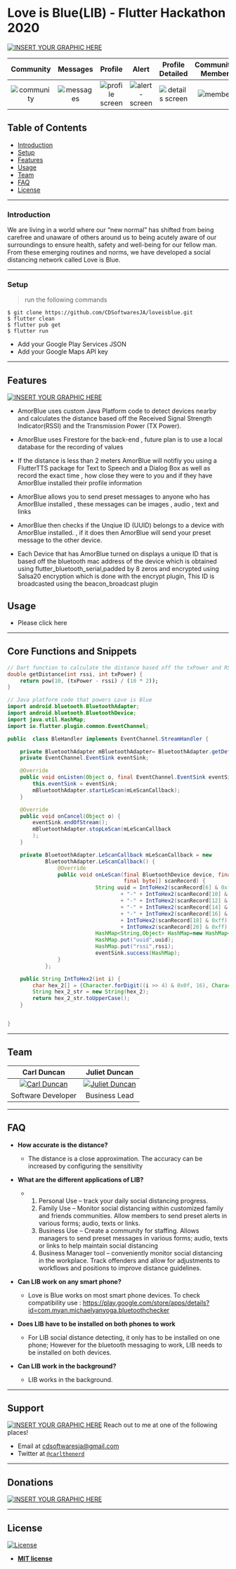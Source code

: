 # Love is Blue(LIB) - Flutter Hackathon 2020

 [![INSERT YOUR GRAPHIC HERE](https://firebasestorage.googleapis.com/v0/b/amorblue-9d28f.appspot.com/o/Copy%20of%20Love%20is%20Blue.gif?alt=media&token=ee456ff0-1f34-45dc-8051-1b5e55d8c58c)](https://firebasestorage.googleapis.com/v0/b/amorblue-9d28f.appspot.com/o/Copy%20of%20Love%20is%20Blue.gif?alt=media&token=ee456ff0-1f34-45dc-8051-1b5e55d8c58c)

| Community | Messages | Profile |Alert | Profile Detailed | Community-Members | Map-View  |
|:-:|:-:|:-:|:-:|:-:|:-:|:-:|
| ![community](https://firebasestorage.googleapis.com/v0/b/amorblue-9d28f.appspot.com/o/device-2020-06-27-161906.png?alt=media&token=ca8b339a-2116-4002-9d2b-df54730c0d83) | ![messages](https://firebasestorage.googleapis.com/v0/b/amorblue-9d28f.appspot.com/o/device-2020-06-27-161954.png?alt=media&token=1c6ede66-944e-49c8-8fee-2fc506f60021) | ![profile screen](https://firebasestorage.googleapis.com/v0/b/amorblue-9d28f.appspot.com/o/device-2020-06-27-162146.png?alt=media&token=d055c09e-bfe7-4c05-a8e5-8c6e0dcc78e4) | ![alert-screen](https://firebasestorage.googleapis.com/v0/b/amorblue-9d28f.appspot.com/o/device-2020-06-27-162256.png?alt=media&token=15e58fcc-18e3-45a4-b7a4-e984174f9529) | ![details screen](https://firebasestorage.googleapis.com/v0/b/amorblue-9d28f.appspot.com/o/device-2020-06-27-162318.png?alt=media&token=3c485c62-a2f8-44dc-aa2f-8fc2e4db171f) | ![members](https://firebasestorage.googleapis.com/v0/b/amorblue-9d28f.appspot.com/o/device-2020-06-27-162223.png?alt=media&token=9608adf5-6f18-45e9-bd9e-862481573f50) | ![map](https://firebasestorage.googleapis.com/v0/b/amorblue-9d28f.appspot.com/o/device-2020-06-27-162407.png?alt=media&token=6768c144-9156-4746-83c2-65272ec54f91) |

 
## Table of Contents 
- [Introduction](#introduction)
- [Setup](#setup)
- [Features](#features)
- [Usage](#Usage)
- [Team](#team)
- [FAQ](#faq)
- [License](#license)


---
### Introduction

We are living in a world where our “new normal” has shifted from being carefree and unaware of others around us to being acutely aware of our surroundings to ensure health, safety and well-being for our fellow man. From these emerging routines and norms, we have developed a social distancing network called Love is Blue.

---
### Setup


> run the following commands

```shell
$ git clone https://github.com/CDSoftwaresJA/loveisblue.git
$ flutter clean
$ flutter pub get
$ flutter run
```
- Add your Google Play Services JSON
- Add your Google Maps API key

---

## Features
 [![INSERT YOUR GRAPHIC HERE](https://firebasestorage.googleapis.com/v0/b/amorblue-9d28f.appspot.com/o/Love%20is%20Blue%20(2).png?alt=media&token=e03b2d40-3fb4-4e1b-ae46-e11f4cb3d2e0)](https://firebasestorage.googleapis.com/v0/b/amorblue-9d28f.appspot.com/o/Love%20is%20Blue%20(2).png?alt=media&token=e03b2d40-3fb4-4e1b-ae46-e11f4cb3d2e0)

- AmorBlue uses custom Java Platform code to detect devices nearby and calculates the distance based off the Received Signal Strength Indicator(RSSI)  and the Transmission Power (TX Power).

- AmorBlue uses Firestore for the back-end , future plan is to use a local database for the recording of values

- If the distance is less than 2 meters AmorBlue will notifiy you using a FlutterTTS package for Text to Speech and a Dialog Box as well as record the exact time , how close they were to you and if they have AmorBlue installed their profile information

- AmorBlue allows you to send preset messages to anyone who has AmorBlue installed , these messages can be images , audio , text and links

- AmorBlue then checks if the Unqiue ID (UUID) belongs to a device with AmorBlue installed. , if it does then AmorBlue will send your preset message to the other device.

- Each Device that has AmorBlue turned on displays a unique ID that is based off the bluetooth mac address of the device which is obtained using flutter_bluetooth_serial,padded by 8 zeros and encrypted using Salsa20 encryption which is done with the encrypt plugin, This ID is broadcasted using the beacon_broadcast plugin

## Usage 
- Please click here

---
## Core Functions and Snippets

```dart
// Dart function to calculate the distance based off the txPower and RSSI
double getDistance(int rssi, int txPower) {
    return pow(10, (txPower - rssi) / (10 * 2));
}

```
```java
// Java platform code that powers Love is Blue
import android.bluetooth.BluetoothAdapter;
import android.bluetooth.BluetoothDevice;
import java.util.HashMap;
import io.flutter.plugin.common.EventChannel;

public  class BleHandler implements EventChannel.StreamHandler {

    private BluetoothAdapter mBluetoothAdapter= BluetoothAdapter.getDefaultAdapter();;
    private EventChannel.EventSink eventSink;

    @Override
    public void onListen(Object o, final EventChannel.EventSink eventSink) {
        this.eventSink = eventSink;
        mBluetoothAdapter.startLeScan(mLeScanCallback);
    }

    @Override
    public void onCancel(Object o) {
        eventSink.endOfStream();
        mBluetoothAdapter.stopLeScan(mLeScanCallback
        );
    }

    private BluetoothAdapter.LeScanCallback mLeScanCallback = new
            BluetoothAdapter.LeScanCallback() {
                @Override
                public void onLeScan(final BluetoothDevice device, final int rssi,
                                     final byte[] scanRecord) {
                            String uuid = IntToHex2(scanRecord[6] & 0xff) + IntToHex2(scanRecord[7] & 0xff) + IntToHex2(scanRecord[8] & 0xff) + IntToHex2(scanRecord[9] & 0xff)
                                    + "-" + IntToHex2(scanRecord[10] & 0xff) + IntToHex2(scanRecord[11] & 0xff)
                                    + "-" + IntToHex2(scanRecord[12] & 0xff) + IntToHex2(scanRecord[13] & 0xff)
                                    + "-" + IntToHex2(scanRecord[14] & 0xff) + IntToHex2(scanRecord[15] & 0xff)
                                    + "-" + IntToHex2(scanRecord[16] & 0xff) + IntToHex2(scanRecord[17] & 0xff)
                                    + IntToHex2(scanRecord[18] & 0xff) + IntToHex2(scanRecord[19] & 0xff)
                                    + IntToHex2(scanRecord[20] & 0xff) + IntToHex2(scanRecord[21] & 0xff);
                            HashMap<String,Object> HashMap=new HashMap<String,Object>();
                            HashMap.put("uuid",uuid);
                            HashMap.put("rssi",rssi);
                            eventSink.success(HashMap);
                }
            };

    public String IntToHex2(int i) {
        char hex_2[] = {Character.forDigit((i >> 4) & 0x0f, 16), Character.forDigit(i & 0x0f, 16)};
        String hex_2_str = new String(hex_2);
        return hex_2_str.toUpperCase();
    }


}

```
---


## Team


| **Carl Duncan** | **Juliet Duncan** |
| :---: |:---:|
|[![Carl Duncan](https://avatars1.githubusercontent.com/u/4284691?v=3&s=200)](https://play.google.com/store/apps/developer?id=Carl+Duncan)    | [![Juliet Duncan](https://avatars1.githubusercontent.com/u/4284691?v=3&s=200)](https://www.etsy.com/shop/JCEpiphany?ref=simple-shop-header-name&listing_id=749988199) | | <a href="http://github.com/fvcproductions" target="_blank">`github.com/fvcproductions`</a> | <a href="http://github.com/fvcproductions" target="_blank">`github.com/fvcproductions`</a> | <a 
| Software Developer | Business Lead |
---

## FAQ
- **How accurate is the distance?**
    - The distance is a close approximation. The accuracy can be increased by configuring the sensitivity

- **What are the different applications of LIB?**
  - 1. Personal Use – track your daily social distancing progress.
    2. Family Use – Monitor social distancing within customized family and friends communities. Allow members to send preset alerts in various forms; audio, texts or links. 
    3. Business Use – Create a community for staffing. Allows managers to send preset messages in various forms; audio, texts or links to help maintain social distancing
    4. Business Manager tool – conveniently monitor social distancing in the workplace. Track offenders and allow for adjustments to workflows and positions to improve distance guidelines.

- **Can LIB work on any smart phone?**
    - Love is Blue works on most smart phone devices. To check compatibility use :
    https://play.google.com/store/apps/details?id=com.myan.michaelyanyoga.bluetoothchecker


- **Does LIB have to be installed on both phones to work**
    - For LIB social distance detecting, it only has to be installed on one phone; However for the bluetooth messaging to work, LIB  needs to be installed on both devices.

- **Can LIB work in the background?** 
    - LIB works in the background.
    
---

## Support
[![INSERT YOUR GRAPHIC HERE](https://firebasestorage.googleapis.com/v0/b/amorblue-9d28f.appspot.com/o/mockup.png?alt=media&token=7bf6d9ff-f55a-4ac0-8b4f-1af4ea4cc8af)](https://firebasestorage.googleapis.com/v0/b/amorblue-9d28f.appspot.com/o/mockup.png?alt=media&token=7bf6d9ff-f55a-4ac0-8b4f-1af4ea4cc8af)
Reach out to me at one of the following places!

- Email at cdsoftwaresja@gmail.com
- Twitter at <a href="https://twitter.com/carlthenerd">`@carlthenerd`</a>

---

## Donations
 [![INSERT YOUR GRAPHIC HERE](https://www.buymeacoffee.com/assets/img/custom_images/orange_img.png)](https://www.buymeacoffee.com/carlduncan)
 


---

## License

[![License](http://img.shields.io/:license-mit-blue.svg?style=flat-square)](http://badges.mit-license.org)

- **[MIT license](http://opensource.org/licenses/mit-license.php)**

